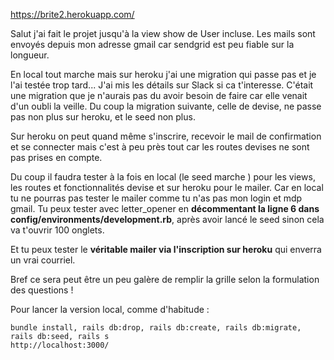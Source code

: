 https://brite2.herokuapp.com/


Salut j'ai fait le projet jusqu'à la view show de User incluse.
Les mails sont envoyés depuis mon adresse gmail car sendgrid est peu fiable sur la longueur.

En local tout marche mais sur heroku j'ai une migration qui passe pas et je l'ai testée trop tard... J'ai mis les détails sur Slack si ca t'interesse. C'était une migration que je n'aurais pas du avoir besoin de faire car elle venait d'un oubli la veille. Du coup la migration suivante, celle de devise, ne passe pas non plus sur heroku, et le seed non plus.

Sur heroku on peut quand même s'inscrire, recevoir le mail de confirmation et se connecter mais c'est à peu près tout car les routes devises ne sont pas prises en compte.

Du coup il faudra tester à la fois en local (le seed marche ) pour les views, les routes et fonctionnalités devise et sur heroku pour le mailer. Car en local tu ne pourras pas tester le mailer comme tu n'as pas mon login et mdp gmail.
Tu peux tester avec letter_opener en **décommentant la ligne 6  dans config/environments/development.rb**, après avoir lancé le seed sinon cela va t'ouvrir 100 onglets.

Et tu peux tester le **véritable mailer via l'inscription sur heroku** qui enverra un vrai courriel.

Bref ce sera peut être un peu galère de remplir la grille selon la formulation des questions ! 

Pour lancer la version local, comme d'habitude :
```
bundle install, rails db:drop, rails db:create, rails db:migrate, rails db:seed, rails s
http://localhost:3000/
```
